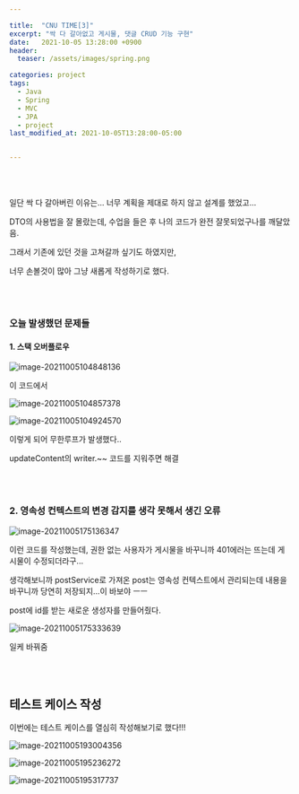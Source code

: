 ```yaml
---

title:  "CNU TIME[3]"
excerpt: "싹 다 갈아없고 게시물, 댓글 CRUD 기능 구현"
date:   2021-10-05 13:28:00 +0900
header:
  teaser: /assets/images/spring.png

categories: project
tags:
  - Java
  - Spring
  - MVC
  - JPA
  - project
last_modified_at: 2021-10-05T13:28:00-05:00


---
```


<br/>

<br/>

일단 싹 다 갈아버린 이유는... 너무 계획을 제대로 하지 않고 설계를 했었고...

DTO의 사용법을 잘 몰랐는데, 수업을 들은 후 나의 코드가 완전 잘못되었구나를 깨달았음.

그래서 기존에 있던 것을 고쳐갈까 싶기도 하였지만, 

너무 손볼것이 많아 그냥 새롭게 작성하기로 했다.

<br/>

<br/>

### 오늘 발생했던 문제들

#### 1. 스택 오버플로우

![image-20211005104848136](https://raw.githubusercontent.com/ShinDongHun1/image_repo/main/img/image-20211005104848136.png)

이 코드에서

![image-20211005104857378](https://raw.githubusercontent.com/ShinDongHun1/image_repo/main/img/image-20211005104857378.png)

![image-20211005104924570](https://raw.githubusercontent.com/ShinDongHun1/image_repo/main/img/image-20211005104924570.png)

이렇게 되어 무한루프가 발생했다..

updateContent의 writer.~~ 코드를 지워주면 해결

<br/>

<br/>

### 2. 영속성 컨텍스트의 변경 감지를 생각 못해서 생긴 오류

![image-20211005175136347](https://raw.githubusercontent.com/ShinDongHun1/image_repo/main/img/image-20211005175136347.png)

이런 코드를 작성했는데, 권한 없는 사용자가 게시물을 바꾸니까 401에러는 뜨는데 게시물이 수정되더라구...

생각해보니까 postService로 가져온 post는 영속성 컨텍스트에서 관리되는데 내용을 바꾸니까 당연히 저장되지...이 바보야 ㅡㅡ

post에 id를 받는 새로운 생성자를 만들어줬다.

![image-20211005175333639](https://raw.githubusercontent.com/ShinDongHun1/image_repo/main/img/image-20211005175333639.png)

일케 바꿔줌

<br/>

<br/>

## 테스트 케이스 작성

이번에는 테스트 케이스를 열심히 작성해보기로 했다!!!

![image-20211005193004356](https://raw.githubusercontent.com/ShinDongHun1/image_repo/main/img/image-20211005193004356.png)



![image-20211005195236272](https://raw.githubusercontent.com/ShinDongHun1/image_repo/main/img/image-20211005195236272.png)

![image-20211005195317737](https://raw.githubusercontent.com/ShinDongHun1/image_repo/main/img/image-20211005195317737.png)